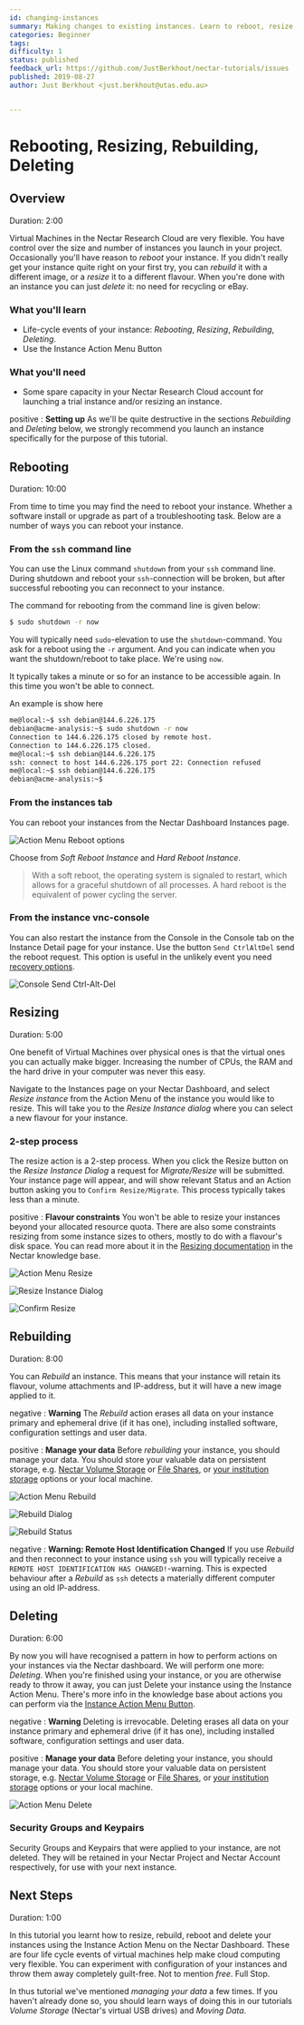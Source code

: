 ```yaml
---
id: changing-instances
summary: Making changes to existing instances. Learn to reboot, resize, rebuild and delete instances.
categories: Beginner
tags: 
difficulty: 1
status: published
feedback_url: https://github.com/JustBerkhout/nectar-tutorials/issues
published: 2019-08-27
author: Just Berkhout <just.berkhout@utas.edu.au>


---
```


# Rebooting, Resizing, Rebuilding, Deleting

## Overview

Duration: 2:00

Virtual Machines in the Nectar Research Cloud are very flexible. You have control over the size and number of instances you launch in your project. Occasionally you'll have reason to *reboot* your instance. If you didn't really get your instance quite right on your first try, you can *rebuild* it with a different image, or a *resize* it to a different flavour. When you're done with an instance you can just *delete* it: no need for recycling or eBay.  

### What you'll learn

- Life-cycle events of your instance: *Rebooting*, *Resizing*, *Rebuilding*, *Deleting*.
- Use the Instance Action Menu Button

### What you'll need

- Some spare capacity in your Nectar Research Cloud account for launching a trial instance and/or resizing an instance.

positive
: **Setting up**
As we'll be quite destructive in the sections *Rebuilding* and *Deleting* below, we strongly recommend you launch an instance specifically for the purpose of this tutorial.

## Rebooting

Duration: 10:00

From time to time you may find the need to reboot your instance. Whether a software install or upgrade as part of a troubleshooting task. Below are a number of ways you can reboot your instance. 

### From the `ssh` command line

You can use the Linux command `shutdown` from your `ssh` command line. During shutdown and reboot your `ssh`-connection will be broken, but after successful rebooting you can reconnect to your instance. 

The command for rebooting from the command line is given below:

```bash
$ sudo shutdown -r now
```

You will typically need `sudo`-elevation to use the `shutdown`-command. You ask for a reboot using the `-r` argument. And you can indicate when you want the shutdown/reboot to take place. We're using `now`.

It typically takes a minute or so for an instance to be accessible again. In this time you won't be able to connect.

An example is show here

```bash
me@local:~$ ssh debian@144.6.226.175
debian@acme-analysis:~$ sudo shutdown -r now
Connection to 144.6.226.175 closed by remote host.
Connection to 144.6.226.175 closed.
me@local:~$ ssh debian@144.6.226.175
ssh: connect to host 144.6.226.175 port 22: Connection refused
me@local:~$ ssh debian@144.6.226.175
debian@acme-analysis:~$
```

### From the instances tab

You can reboot your instances from the Nectar Dashboard Instances page. 

![Action Menu Reboot options](images/action-menu-reboot-options.png)

Choose from *Soft Reboot Instance* and *Hard Reboot Instance*. 

> With a soft reboot, the operating system is signaled to restart, which allows for a graceful shutdown of all processes. A hard reboot is the equivalent of power cycling the server. 

### From the instance vnc-console

You can also restart the instance from the Console in the Console tab on the Instance Detail page for your instance. Use the button `Send CtrlAltDel` send the reboot request. This option is useful in the unlikely event you need [recovery options](https://support.ehelp.edu.au/support/solutions/articles/6000194010-recovery-options-when-you-cannot-access-your-instance). 

![Console Send Ctrl-Alt-Del](images/console-send-ctrlaltdel.png)



## Resizing

Duration: 5:00

One benefit of Virtual Machines over physical ones is that the virtual ones you can actually make bigger. Increasing the number of CPUs, the RAM and the hard drive in your computer was never this easy.

Navigate to the Instances page on your Nectar Dashboard, and select *Resize instance* from the Action Menu of the instance you would like to resize. This will take you to the *Resize Instance dialog* where you can select a new flavour for your instance. 

### 2-step process

The resize action is a 2-step process. When you click the Resize button on the *Resize Instance Dialog* a request for *Migrate/Resize* will be submitted. Your instance page will appear, and will show relevant Status and an Action button asking you to `Confirm Resize/Migrate`. This process typically takes less than a minute. 

positive
: **Flavour constraints**
You won't be able to resize your instances beyond your allocated resource quota. There are also some constraints resizing from some instance sizes to others, mostly to do with a flavour's disk space. You can read more about it in the [Resizing documentation](https://support.ehelp.edu.au/support/solutions/articles/6000212271-resizing-nectar-instances) in the Nectar knowledge base.

![Action Menu Resize](images/action-menu-resize.png)



![Resize Instance Dialog](images/resize-instance-dialog.png)



![Confirm Resize](images/confirm-resize-status.png)

## Rebuilding

Duration: 8:00

You can *Rebuild* an instance. This means that your instance will retain its flavour, volume attachments and IP-address, but it will have a new image applied to it. 

negative
: **Warning** 
The *Rebuild* action erases all data on your instance primary and ephemeral drive (if it has one), including installed software, configuration settings and user data. 

positive
: **Manage your data**
Before *rebuilding* your instance, you should manage your data. You should store your valuable data on persistent storage, e.g. [Nectar Volume Storage](https://support.ehelp.edu.au/support/solutions/articles/6000216075-persistent-volume-storage) or [File Shares](https://support.ehelp.edu.au/support/solutions/articles/6000183607-nectar-shared-filesystem-service), or [your institution storage](https://support.ehelp.edu.au/support/solutions/articles/6000136764-introduction-to-rds-participating-nodes) options or your local machine.

![Action Menu Rebuild](images/action-menu-rebuild.png)

![Rebuild Dialog](images/rebuild-dialog.png)

![Rebuild Status](images/rebuild-status.png)

negative
: **Warning: Remote Host Identification Changed**
If you use *Rebuild* and then reconnect to your instance using `ssh` you will typically receive a `REMOTE HOST IDENTIFICATION HAS CHANGED!`-warning. This is expected behaviour after a *Rebuild* as `ssh` detects a materially different computer using an old IP-address. 

## Deleting

Duration: 6:00

By now you will have recognised a pattern in how to perform actions on your instances via the Nectar dashboard. We will perform one more: *Deleting*. When you're finished using your instance, or you are otherwise ready to throw it away, you can just Delete your instance using the Instance Action Menu. There's more info in the knowledge base about actions you can perform via the [Instance Action Menu Button](https://support.ehelp.edu.au/support/solutions/articles/6000184172-instance-action-menu-button).

negative
: **Warning**
Deleting is irrevocable. Deleting erases all data on your instance primary and ephemeral drive (if it has one), including installed software, configuration settings and user data. 

positive
: **Manage your data**
Before deleting your instance, you should manage your data. You should store your valuable data on persistent storage, e.g. [Nectar Volume Storage](https://support.ehelp.edu.au/support/solutions/articles/6000216075-persistent-volume-storage) or [File Shares](https://support.ehelp.edu.au/support/solutions/articles/6000183607-nectar-shared-filesystem-service), or [your institution storage](https://support.ehelp.edu.au/support/solutions/articles/6000136764-introduction-to-rds-participating-nodes) options or your local machine.

![Action Menu Delete](images/action-menu-delete.png)



### Security Groups and Keypairs

Security Groups and Keypairs that were applied to your instance, are not deleted. They will be retained in your Nectar Project and Nectar Account respectively, for use with your next instance.



## Next Steps

Duration: 1:00

In this tutorial you learnt how to resize, rebuild, reboot and delete your instances using the Instance Action Menu on the Nectar Dashboard. These are four life cycle events of virtual machines help make cloud computing very flexible. You can experiment with configuration of your instances and throw them away completely guilt-free. Not to mention *free*. Full Stop.

In thus tutorial we've mentioned *managing your data* a few times. If you haven't already done so, you should learn ways of doing this in our tutorials *Volume Storage* (Nectar's virtual USB drives) and *Moving Data*.